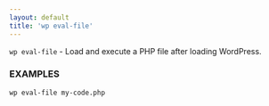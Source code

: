 ```yaml
---
layout: default
title: 'wp eval-file'
---
```


`wp eval-file` - Load and execute a PHP file after loading WordPress.

### EXAMPLES

    wp eval-file my-code.php

